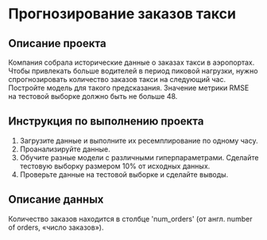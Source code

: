 # Прогнозирование заказов такси

## Описание проекта
Компания собрала исторические данные о заказах такси в аэропортах. Чтобы привлекать больше водителей в период пиковой нагрузки, нужно спрогнозировать количество заказов такси на следующий час. Постройте модель для такого предсказания.
Значение метрики RMSE на тестовой выборке должно быть не больше 48.

## Инструкция по выполнению проекта
1.	Загрузите данные и выполните их ресемплирование по одному часу.
2.	Проанализируйте данные.
3.	Обучите разные модели с различными гиперпараметрами. Сделайте тестовую выборку размером 10% от исходных данных.
4.	Проверьте данные на тестовой выборке и сделайте выводы.


## Описание данных

Количество заказов находится в столбце 'num_orders' (от англ. number of orders, «число заказов»).



